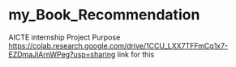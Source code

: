 # my_Book_Recommendation
AICTE internship Project Purpose
https://colab.research.google.com/drive/1CCU_LXX7TFFmCq1x7-EZDmaJjArnWPeg?usp=sharing link for this
